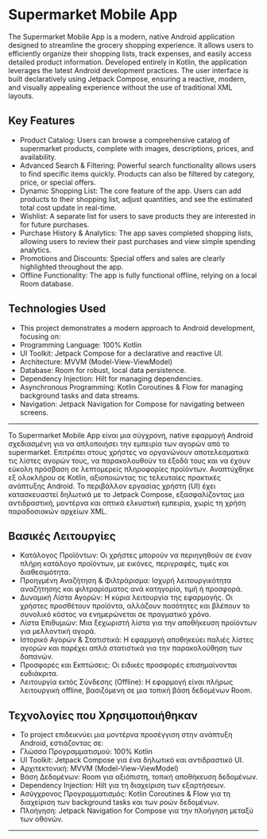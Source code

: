 # Supermarket Mobile App

The Supermarket Mobile App is a modern, native Android application designed to streamline the grocery shopping experience. It allows users to efficiently organize their shopping lists, track expenses, and easily access detailed product information. Developed entirely in Kotlin, the application leverages the latest Android development practices. The user interface is built declaratively using Jetpack Compose, ensuring a reactive, modern, and visually appealing experience without the use of traditional XML layouts.

## Key Features
- Product Catalog: Users can browse a comprehensive catalog of supermarket products, complete with images, descriptions, prices, and availability.
- Advanced Search & Filtering: Powerful search functionality allows users to find specific items quickly. Products can also be filtered by category, price, or special offers.
- Dynamic Shopping List: The core feature of the app. Users can add products to their shopping list, adjust quantities, and see the estimated total cost update in real-time.
- Wishlist: A separate list for users to save products they are interested in for future purchases.
- Purchase History & Analytics: The app saves completed shopping lists, allowing users to review their past purchases and view simple spending analytics.
- Promotions and Discounts: Special offers and sales are clearly highlighted throughout the app. 
- Offline Functionality: The app is fully functional offline, relying on a local Room database. 

## Technologies Used 
- This project demonstrates a modern approach to Android development, focusing on: 
- Programming Language: 100% Kotlin 
- UI Toolkit: Jetpack Compose for a declarative and reactive UI. 
- Architecture: MVVM (Model-View-ViewModel) 
- Database: Room for robust, local data persistence. 
- Dependency Injection: Hilt for managing dependencies. 
- Asynchronous Programming: Kotlin Coroutines & Flow for managing background tasks and data streams. 
- Navigation: Jetpack Navigation for Compose for navigating between screens. 


------------



Το Supermarket Mobile App είναι μια σύγχρονη, native εφαρμογή Android σχεδιασμένη για να απλοποιήσει την εμπειρία των αγορών από το supermarket. Επιτρέπει στους χρήστες να οργανώνουν αποτελεσματικά τις λίστες αγορών τους, να παρακολουθούν τα έξοδά τους και να έχουν εύκολη πρόσβαση σε λεπτομερείς πληροφορίες προϊόντων. Αναπτύχθηκε εξ ολοκλήρου σε Kotlin, αξιοποιώντας τις τελευταίες πρακτικές ανάπτυξης Android. Το περιβάλλον εργασίας χρήστη (UI) έχει κατασκευαστεί δηλωτικά με το Jetpack Compose, εξασφαλίζοντας μια αντιδραστική, μοντέρνα και οπτικά ελκυστική εμπειρία, χωρίς τη χρήση παραδοσιακών αρχείων XML. 

## Βασικές Λειτουργίες
- Κατάλογος Προϊόντων: Οι χρήστες μπορούν να περιηγηθούν σε έναν πλήρη κατάλογο προϊόντων, με εικόνες, περιγραφές, τιμές και διαθεσιμότητα. 
- Προηγμένη Αναζήτηση & Φιλτράρισμα: Ισχυρή λειτουργικότητα αναζήτησης και φιλτραρίσματος ανά κατηγορία, τιμή ή προσφορά. 
- Δυναμική Λίστα Αγορών: Η κύρια λειτουργία της εφαρμογής. Οι χρήστες προσθέτουν προϊόντα, αλλάζουν ποσότητες και βλέπουν το συνολικό κόστος να ενημερώνεται σε πραγματικό χρόνο. 
- Λίστα Επιθυμιών: Μια ξεχωριστή λίστα για την αποθήκευση προϊόντων για μελλοντική αγορά. 
- Ιστορικό Αγορών & Στατιστικά: Η εφαρμογή αποθηκεύει παλιές λίστες αγορών και παρέχει απλά στατιστικά για την παρακολούθηση των δαπανών. 
- Προσφορές και Εκπτώσεις: Οι ειδικές προσφορές επισημαίνονται ευδιάκριτα. 
- Λειτουργία εκτός Σύνδεσης (Offline): Η εφαρμογή είναι πλήρως λειτουργική offline, βασιζόμενη σε μια τοπική βάση δεδομένων Room. 

## Τεχνολογίες που Χρησιμοποιήθηκαν 
- Το project επιδεικνύει μια μοντέρνα προσέγγιση στην ανάπτυξη Android, εστιάζοντας σε:
- Γλώσσα Προγραμματισμού: 100% Kotlin 
- UI Toolkit: Jetpack Compose για ένα δηλωτικό και αντιδραστικό UI. 
- Αρχιτεκτονική: MVVM (Model-View-ViewModel) 
- Βάση Δεδομένων: Room για αξιόπιστη, τοπική αποθήκευση δεδομένων. 
- Dependency Injection: Hilt για τη διαχείριση των εξαρτήσεων. 
- Ασύγχρονος Προγραμματισμός: Kotlin Coroutines & Flow για τη διαχείριση των background tasks και των ροών δεδομένων. 
- Πλοήγηση: Jetpack Navigation for Compose για την πλοήγηση μεταξύ των οθονών.


------------

